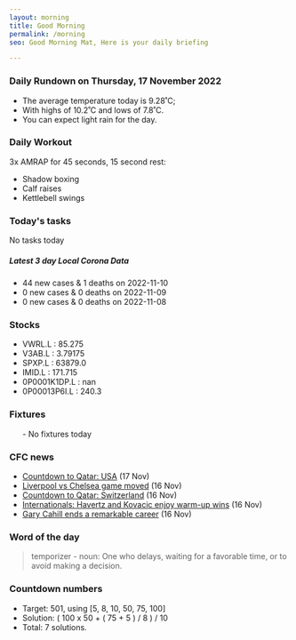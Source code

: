```yaml
---
layout: morning
title: Good Morning
permalink: /morning
seo: Good Morning Mat, Here is your daily briefing

---
```


<!-- weather_marker starts -->
### Daily Rundown on Thursday, 17 November 2022

- The average temperature today is 9.28˚C;
- With highs of 10.2˚C and lows of 7.8˚C.
- You can expect light rain for the day.

<!-- weather_marker ends -->

### Daily Workout
<!-- workout_marker starts -->
3x AMRAP for 45 seconds, 15 second rest:

- Shadow boxing
- Calf raises
- Kettlebell swings

<!-- workout_marker ends -->

### Today's tasks
<!-- task_marker starts -->
No tasks today
<!-- task_marker ends -->

<!-- c19_marker starts -->
##### Latest 3 day Local Corona Data

- 44 new cases & 1 deaths on 2022-11-10
- 0 new cases & 0 deaths on 2022-11-09
- 0 new cases & 0 deaths on 2022-11-08

<!-- c19_marker ends -->

### Stocks

<!-- stocks_marker starts -->

- VWRL.L : 85.275
- V3AB.L : 3.79175
- SPXP.L : 63879.0
- IMID.L : 171.715
- 0P0001K1DP.L : nan
- 0P00013P6I.L : 240.3

<!-- stocks_marker ends -->

### Fixtures

<!-- sports_marker starts -->

<ul>
- No fixtures today</ul>

<!-- sports_marker ends -->

### CFC news

<!-- cfc_marker starts -->
- [Countdown to Qatar: USA](https://chelseafc.com/en/news/article/countdown-to-qatar-usa) (17 Nov)
- [Liverpool vs Chelsea game moved](https://chelseafc.com/en/news/article/liverpool-vs-chelsea-game-moved) (16 Nov)
- [Countdown to Qatar: Switzerland](https://chelseafc.com/en/news/article/countdown-to-qatar-switzerland) (16 Nov)
- [Internationals: Havertz and Kovacic enjoy warm-up wins](https://chelseafc.com/en/news/article/internationals-havertz-and-kovacic-enjoy-warm-up-wins) (16 Nov)
- [Gary Cahill ends a remarkable career](https://chelseafc.com/en/video/gary-cahill-ends-a-remarkable-career) (16 Nov)

<!-- cfc_marker ends -->

### Word of the day
<!-- word_marker starts -->

 > temporizer - noun: One who delays, waiting for a favorable time, or to avoid making a decision.

<!-- word_marker ends -->

### Countdown numbers
<!-- game_marker starts -->

- Target: 501, using [5, 8, 10, 50, 75, 100]
- Solution: ( 100 x 50 + ( 75 + 5 ) / 8 ) / 10
- Total: 7 solutions.

<!-- game_marker ends -->